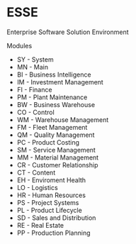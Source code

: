 # ESSE
Enterprise Software Solution Environment

Modules

- SY - System
- MN - Main
- BI - Business Intelligence
- IM - Investment Management
- FI - Finance
- PM - Plant Maintenance
- BW - Business Warehouse
- CO - Control
- WM - Warehouse Management
- FM - Fleet Management
- QM - Quality Management
- PC - Product Costing
- SM - Service Management
- MM - Material Management
- CR - Customer Relationship
- CT - Content
- EH - Enviroment Health
- LO - Logistics
- HR - Human Resources
- PS - Project Systems
- PL - Product Lifecycle
- SD - Sales and Distribution
- RE - Real Estate
- PP - Production Planning
